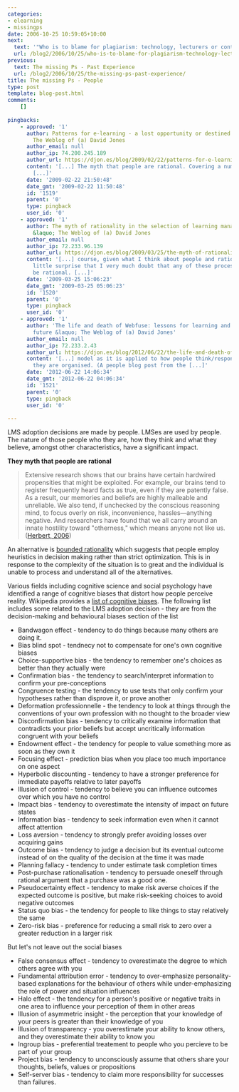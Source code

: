 ```yaml
---
categories:
- elearning
- missingps
date: 2006-10-25 10:59:05+10:00
next:
  text: '"Who is to blame for plagiarism: technology, lecturers or context?"'
  url: /blog2/2006/10/25/who-is-to-blame-for-plagiarism-technology-lecturers-or-context/
previous:
  text: The missing Ps - Past Experience
  url: /blog2/2006/10/25/the-missing-ps-past-experience/
title: The missing Ps - People
type: post
template: blog-post.html
comments:
    []
    
pingbacks:
    - approved: '1'
      author: Patterns for e-learning - a lost opportunity or destined to fail &laquo;
        The Weblog of (a) David Jones
      author_email: null
      author_ip: 74.200.245.189
      author_url: https://djon.es/blog/2009/02/22/patterns-for-e-learning-a-lost-opportunity-or-destined-to-fail/
      content: '[...] The myth that people are rational. Covering a number of limitations.
        [...]'
      date: '2009-02-22 21:50:48'
      date_gmt: '2009-02-22 11:50:48'
      id: '1519'
      parent: '0'
      type: pingback
      user_id: '0'
    - approved: '1'
      author: The myth of rationality in the selection of learning management systems/VLEs
        &laquo; The Weblog of (a) David Jones
      author_email: null
      author_ip: 72.233.96.139
      author_url: https://djon.es/blog/2009/03/25/the-myth-of-rationality-in-the-selection-of-learning-management-systemsvles/
      content: '[...] course, given what I think about people and rationality it is of
        little surprise that I very much doubt that any of these processes could ever
        be rational. [...]'
      date: '2009-03-25 15:06:23'
      date_gmt: '2009-03-25 05:06:23'
      id: '1520'
      parent: '0'
      type: pingback
      user_id: '0'
    - approved: '1'
      author: 'The life and death of Webfuse: lessons for learning and leading into the
        future &laquo; The Weblog of (a) David Jones'
      author_email: null
      author_ip: 72.233.2.43
      author_url: https://djon.es/blog/2012/06/22/the-life-and-death-of-webfuse-lessons-for-learning-and-leading-into-the-future/
      content: '[...] model as it is applied to how people think/respond and also how
        they are organised. (A people blog post from the [...]'
      date: '2012-06-22 14:06:34'
      date_gmt: '2012-06-22 04:06:34'
      id: '1521'
      parent: '0'
      type: pingback
      user_id: '0'
    
---
```

LMS adoption decisions are made by people. LMSes are used by people. The nature of those people who they are, how they think and what they believe, amongst other characteristics, have a significant impact.

**They myth that people are rational**

> Extensive research shows that our brains have certain hardwired propensities that might be exploited. For example, our brains tend to register frequently heard facts as true, even if they are patently false. As a result, our memories and beliefs are highly malleable and unreliable. We also tend, if unchecked by the conscious reasoning mind, to focus overly on risk, inconvenience, hassles—anything negative. And researchers have found that we all carry around an innate hostility toward "otherness," which means anyone not like us. ([Herbert, 2006](http://www.msnbc.msn.com/id/15391587/site/newsweek/page/2/))

An alternative is [bounded rationality](http://en.wikipedia.org/wiki/Bounded_rationality) which suggests that people employ heuristics in decision making rather than strict optimization. This is in response to the complexity of the situation is to great and the individual is unable to process and understand all of the alternatives.

Various fields including cognitive science and social psychology have identified a range of cognitive biases that distort how people perceive reality. Wikipedia provides a [list of cognitive biases](http://en.wikipedia.org/wiki/List_of_cognitive_biases). The following list includes some related to the LMS adoption decision - they are from the decision-making and behavioural biases section of the list

- Bandwagon effect - tendency to do things because many others are doing it.
- Bias blind spot - tendnecy not to compensate for one's own cognitive biases
- Choice-supportive bias - the tendency to remember one's choices as better than they actually were
- Confirmation bias - the tendency to search/interpret information to confirm your pre-conceptions
- Congruence testing - the tendency to use tests that only confirm your hypotheses rather than disprove it, or prove another
- Deformation professionnelle - the tendency to look at things through the conventions of your own profession with no thought to the broader view
- Disconfirmation bias - tendency to critically examine information that contradicts your prior beliefs but accept uncritically information congruent with your beliefs
- Endowment effect - the tendency for people to value something more as soon as they own it
- Focusing effect - prediction bias when you place too much importance on one aspect
- Hyperbolic discounting - tendency to have a stronger preference for immediate payoffs relative to later payoffs
- Illusion of control - tendency to believe you can influence outcomes over which you have no control
- Impact bias - tendency to overestimate the intensity of impact on future states
- Information bias - tendency to seek information even when it cannot affect attention
- Loss aversion - tendency to strongly prefer avoiding losses over acquiring gains
- Outcome bias - tendency to judge a decision but its eventual outcome instead of on the quality of the decision at the time it was made
- Planning fallacy - tendency to under estimate task completion times
- Post-purchase rationalisation - tendency to persuade oneself through rational argument that a purchase was a good one.
- Pseudocertainty effect - tendency to make risk averse choices if the expected outcome is positive, but make risk-seeking choices to avoid negative outcomes
- Status quo bias - the tendency for people to like things to stay relatively the same
- Zero-risk bias - preference for reducing a small risk to zero over a greater reduction in a larger risk

But let's not leave out the social biases

- False consensus effect - tendency to overestimate the degree to which others agree with you
- Fundamental attribution error - tendency to over-emphasize personality-based explanations for the behaviour of others while under-emphasizing the role of power and situation influences
- Halo effect - the tendency for a person's positive or negative traits in one area to influence your perception of them in other areas
- Illusion of asymmetric insight - the perception that your knowledge of your peers is greater than their knowledge of you
- Illusion of transparency - you overestimate your ability to know others, and they overestimate their ability to know you
- Ingroup bias - preferential treatement to people who you percieve to be part of your group
- Project bias - tendency to unconsciously assume that others share your thoughts, beliefs, values or propositions
- Self-server bias - tendency to claim more responsibility for successes than failures.